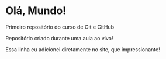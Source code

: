 # Olá, Mundo!
 Primeiro repositório do curso de Git e GitHub

Repositório criado durante uma aula ao vivo!

Essa linha eu adicionei diretamente no site, que impressionante!
